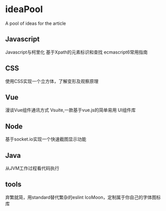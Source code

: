 # ideaPool
A pool of ideas for the article

## Javascript
Javascript与柯里化
基于Xpath的元素标识和查找
ecmascript6常用指南

## CSS
使用CSS实现一个立方体，了解变形及观察原理

## Vue
漫谈Vue组件通讯方式
Vsuite,一款基于vue.js的简单易用 UI组件库

## Node
基于socket.io实现一个快速截图显示功能

## Java
从JVM工作过程看代码执行

## tools
弃繁就简，用standard替代繁杂的eslint
IcoMoon，定制属于你自己的字体图标库

